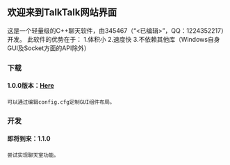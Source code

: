 ## 欢迎来到TalkTalk网站界面

这是一个轻量级的C++聊天软件，由345467（“<已编辑>”，QQ：1224352217）开发。
此软件的优势在于：
  1.体积小
  2.速度快
  3.不依赖其他库（Windows自身GUI及Socket方面的API除外）

### 下载

#### 1.0.0版本：[Here](https://github.com/345467/TkTk-Web/blob/gh-pages/client1.cpp.exe)
    可以通过编辑config.cfg定制GUI组件布局。

### 开发

#### 即将到来：1.1.0
    尝试实现聊天室功能。

